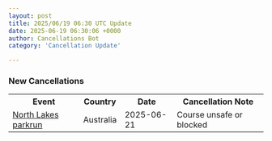 ```yaml
---
layout: post
title: 2025/06/19 06:30 UTC Update
date: 2025-06-19 06:30:06 +0000
author: Cancellations Bot
category: 'Cancellation Update'

---
```


<h3>New Cancellations</h3>
<div class='hscrollable'>
<table style='width: 100%'>
    <tr>
        <th>Event</th>
        <th>Country</th>
        <th>Date</th>
        <th>Cancellation Note</th>
    </tr>
    <tr>
        <td><a href="https://www.parkrun.com.au/northlakes">North Lakes parkrun</a></td>
        <td>Australia</td>
        <td>2025-06-21</td>
        <td>Course unsafe or blocked</td>
    </tr>
</table>
</div>
